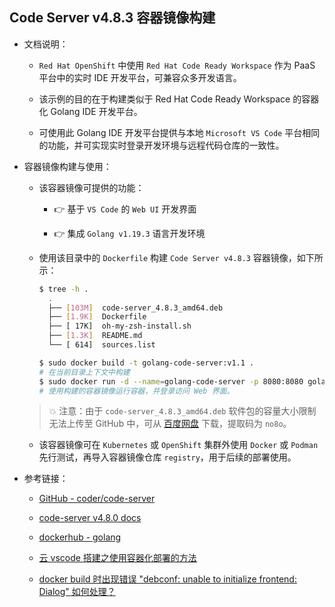 ## Code Server v4.8.3 容器镜像构建

- 文档说明：

  - `Red Hat OpenShift` 中使用 `Red Hat Code Ready Workspace` 作为 PaaS 平台中的实时 IDE 开发平台，可兼容众多开发语言。

  - 该示例的目的在于构建类似于 Red Hat Code Ready Workspace 的容器化 Golang IDE 开发平台。

  - 可使用此 Golang IDE 开发平台提供与本地 `Microsoft VS Code` 平台相同的功能，并可实现实时登录开发环境与远程代码仓库的一致性。

- 容器镜像构建与使用：

  - 该容器镜像可提供的功能：

    - 👉 基于 `VS Code` 的 `Web UI` 开发界面

    - 👉 集成 `Golang v1.19.3` 语言开发环境

  - 使用该目录中的 `Dockerfile` 构建 `Code Server v4.8.3` 容器镜像，如下所示：

    ```bash
    $ tree -h .
      .
      ├── [103M]  code-server_4.8.3_amd64.deb
      ├── [1.9K]  Dockerfile
      ├── [ 17K]  oh-my-zsh-install.sh
      ├── [1.3K]  README.md
      └── [ 614]  sources.list
  
    $ sudo docker build -t golang-code-server:v1.1 .
    # 在当前目录上下文中构建
    $ sudo docker run -d --name=golang-code-server -p 8080:8080 golang-code-server:v1.1
    # 使用构建的容器镜像运行容器，并登录访问 Web 界面。
    ```

  > 💥 注意：由于 `code-server_4.8.3_amd64.deb` 软件包的容量大小限制无法上传至 GitHub 中，可从  [百度网盘](https://pan.baidu.com/s/1ul4ZYZa1Cpmp_5fXxyGJtg) 下载，提取码为 `no8o`。

  - 该容器镜像可在 `Kubernetes` 或 `OpenShift` 集群外使用 `Docker` 或 `Podman` 先行测试，再导入容器镜像仓库 `registry`，用于后续的部署使用。

- 参考链接：

  - [GitHub - coder/code-server](https://github.com/coder/code-server)

  - [code-server v4.8.0 docs](https://coder.com/docs/code-server/latest)

  - [dockerhub - golang](https://hub.docker.com/_/golang)

  - [云 vscode 搭建之使用容器化部署的方法](https://www.jb51.net/article/261704.htm)

  - [docker build 时出现错误 "debconf: unable to initialize frontend: Dialog" 如何处理？](https://blog.51cto.com/u_15061952/3607022)
